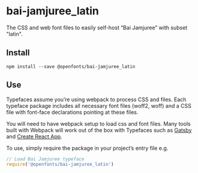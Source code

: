
# bai-jamjuree_latin

The CSS and web font files to easily self-host “Bai Jamjuree” with subset "latin".

## Install

`npm install --save @openfonts/bai-jamjuree_latin`

## Use

Typefaces assume you’re using webpack to process CSS and files. Each typeface
package includes all necessary font files (woff2, woff) and a CSS file with
font-face declarations pointing at these files.

You will need to have webpack setup to load css and font files. Many tools built
with Webpack will work out of the box with Typefaces such as [Gatsby](https://github.com/gatsbyjs/gatsby)
and [Create React App](https://github.com/facebookincubator/create-react-app).

To use, simply require the package in your project’s entry file e.g.

```javascript
// Load Bai Jamjuree typeface
require('@openfonts/bai-jamjuree_latin')
```
